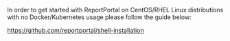 In order to get started with ReportPortal on CentOS/RHEL Linux distributions with no Docker/Kubernetes usage please follow the guide below:

https://github.com/reportportal/shell-installation

